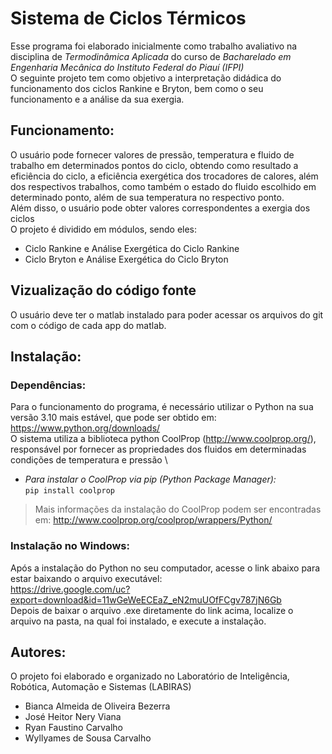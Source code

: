 # Sistema de Ciclos Térmicos
Esse programa foi elaborado inicialmente como trabalho avaliativo na disciplina de _Termodinâmica Aplicada_ do curso de _Bacharelado em Engenharia Mecânica do Instituto Federal do Piauí (IFPI)_\
O seguinte projeto tem como objetivo a interpretação didádica do funcionamento dos ciclos Rankine e Bryton, bem como o seu funcionamento e a análise da sua exergia.


## Funcionamento:
O usuário pode fornecer valores de pressão, temperatura e fluido de trabalho em determinados pontos do ciclo, obtendo como resultado a eficiência do ciclo, a eficiência exergética dos trocadores de calores, além dos respectivos trabalhos, como também o estado do fluido escolhido em determinado ponto, além de sua temperatura no respectivo ponto. \
Além disso, o usuário pode obter valores correspondentes a exergia dos ciclos \
O projeto é dividido em módulos, sendo eles:
* Ciclo Rankine e Análise Exergética do Ciclo Rankine
* Ciclo Bryton e Análise Exergética do Ciclo Bryton

## Vizualização do código fonte
O usuário deve ter o matlab instalado para poder acessar os arquivos do git com o código de cada app do matlab.

## Instalação:
### Dependências:
Para o funcionamento do programa, é necessário utilizar o Python na sua versão 3.10 mais estável, que pode ser obtido em: https://www.python.org/downloads/ \
O sistema utiliza a biblioteca python CoolProp (http://www.coolprop.org/), responsável por fornecer as propriedades dos fluidos em determinadas condições de temperatura e pressão \
* *Para instalar o CoolProp via pip (Python Package Manager):* \
    `pip install coolprop`
  
> Mais informações da instalação do CoolProp podem ser encontradas em: http://www.coolprop.org/coolprop/wrappers/Python/
### Instalação no Windows:
Após a instalação do Python no seu computador, acesse o link abaixo para estar baixando o arquivo executável: \
https://drive.google.com/uc?export=download&id=11wGeWeECEaZ_eN2muUOfFCgv787jN6Gb \
Depois de baixar o arquivo .exe diretamente do link acima, localize o arquivo na pasta, na qual foi instalado, e execute a instalação.


## Autores:
O projeto foi elaborado e organizado no Laboratório de Inteligência, Robótica, Automação e Sistemas (LABIRAS)
* Bianca Almeida de Oliveira Bezerra
* José Heitor Nery Viana
* Ryan Faustino Carvalho
* Wyllyames de Sousa Carvalho


